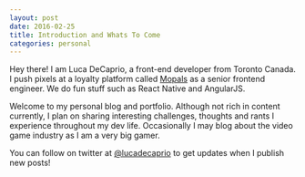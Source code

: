 ```yaml
---
layout: post
date: 2016-02-25
title: Introduction and Whats To Come
categories: personal
---
```


Hey there! I am Luca DeCaprio, a front-end developer from Toronto Canada. I push pixels at a loyalty platform called <a href='http://www.mopals.com' alt='Mopals Link'>Mopals</a> as a senior frontend engineer. We do fun stuff such as React Native and AngularJS.  

Welcome to my personal blog and portfolio. Although not rich in content currently, I plan on sharing interesting challenges, thoughts and rants I experience throughout my dev life. Occasionally I may blog about the video game industry as I am a very big gamer.
  
You can follow on twitter at <a href="http://www.twitter.com/lucadecaprio" alt="@lucadecaprio">@lucadecaprio</a> to get updates when I publish new posts!
